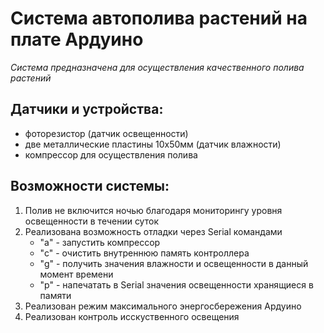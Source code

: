 # Система автополива растений на плате Ардуино

*Система предназначена для осуществления качественного полива растений*

## Датчики и устройства:

- фоторезистор (датчик освещенности)
- две металлические пластины 10х50мм (датчик влажности)
- компрессор для осуществления полива

## Возможности системы:

1. Полив не включится ночью благодаря мониторингу уровня освещенности в течении суток
2. Реализована возможность отладки через Serial командами
	- "а" - запустить компрессор
	- "с" - очистить внутреннюю память контроллера
	- "g" - получить значения влажности и освещенности в данный момент времени
	- "р" - напечатать в Serial значения освещенности хранящиеся в памяти
3. Реализован режим максимального энергосбережения Ардуино
4. Реализован контроль исскуственного освещения
